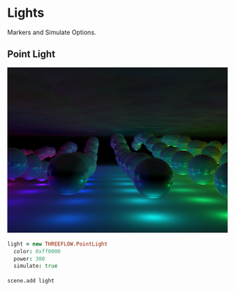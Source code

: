 # Lights

Markers and Simulate Options.

## Point Light
![Sunflow PointLight](../../../examples/renders/lights_point.png)

```coffee
light = new THREEFLOW.PointLight
  color: 0xff0000
  power: 300
  simulate: true

scene.add light
```

